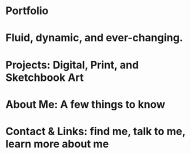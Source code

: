 # Portfolio
# Fluid, dynamic, and ever-changing.

# Projects: Digital, Print, and Sketchbook Art
# About Me: A few things to know
# Contact & Links: find me, talk to me, learn more about me
